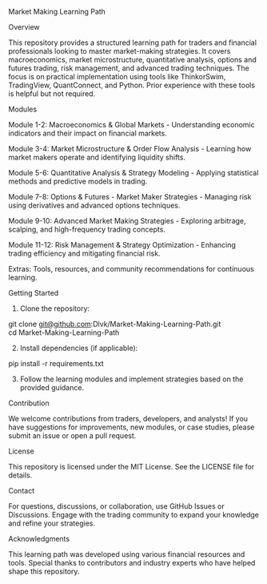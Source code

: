 Market Making Learning Path

Overview

This repository provides a structured learning path for traders and financial professionals looking to master market-making strategies. It covers macroeconomics, market microstructure, quantitative analysis, options and futures trading, risk management, and advanced trading techniques. The focus is on practical implementation using tools like ThinkorSwim, TradingView, QuantConnect, and Python. Prior experience with these tools is helpful but not required.

Modules

Module 1-2: Macroeconomics & Global Markets - Understanding economic indicators and their impact on financial markets.

Module 3-4: Market Microstructure & Order Flow Analysis - Learning how market makers operate and identifying liquidity shifts.

Module 5-6: Quantitative Analysis & Strategy Modeling - Applying statistical methods and predictive models in trading.

Module 7-8: Options & Futures - Market Maker Strategies - Managing risk using derivatives and advanced options techniques.

Module 9-10: Advanced Market Making Strategies - Exploring arbitrage, scalping, and high-frequency trading concepts.

Module 11-12: Risk Management & Strategy Optimization - Enhancing trading efficiency and mitigating financial risk.

Extras: Tools, resources, and community recommendations for continuous learning.


Getting Started

1. Clone the repository:

git clone git@github.com:Dlvk/Market-Making-Learning-Path.git  
cd Market-Making-Learning-Path


2. Install dependencies (if applicable):

pip install -r requirements.txt


3. Follow the learning modules and implement strategies based on the provided guidance.



Contribution

We welcome contributions from traders, developers, and analysts! If you have suggestions for improvements, new modules, or case studies, please submit an issue or open a pull request.

License

This repository is licensed under the MIT License. See the LICENSE file for details.

Contact

For questions, discussions, or collaboration, use GitHub Issues or Discussions. Engage with the trading community to expand your knowledge and refine your strategies.

Acknowledgments

This learning path was developed using various financial resources and tools. Special thanks to contributors and industry experts who have helped shape this repository.

